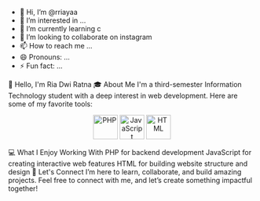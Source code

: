 - 👋 Hi, I’m @rriayaa
- 👀 I’m interested in ...
- 🌱 I’m currently learning c
- 💞️ I’m looking to collaborate on instagram
- 📫 How to reach me ...
- 😄 Pronouns: ...
- ⚡ Fun fact: ...

<!---
rriayaa/rriayaa is a ✨ special ✨ repository because its `README.md` (this file) appears on your GitHub profile.
You can click the Preview link to take a look at your changes.
--->


👋 Hello, I'm Ria Dwi Ratna
🎓 About Me
I'm a third-semester Information Technology student with a deep interest in web development. Here are some of my favorite tools:

<p align="center"> <img src="https://img.icons8.com/color/48/000000/php.png" alt="PHP" width="50" height="50"/> <img src="https://img.icons8.com/color/48/000000/javascript.png" alt="JavaScript" width="50" height="50"/> <img src="https://img.icons8.com/color/48/000000/html-5.png" alt="HTML" width="50" height="50"/> </p>
💻 What I Enjoy Working With
PHP for backend development
JavaScript for creating interactive web features
HTML for building website structure and design
🤝 Let's Connect
I’m here to learn, collaborate, and build amazing projects. Feel free to connect with me, and let’s create something impactful together!



